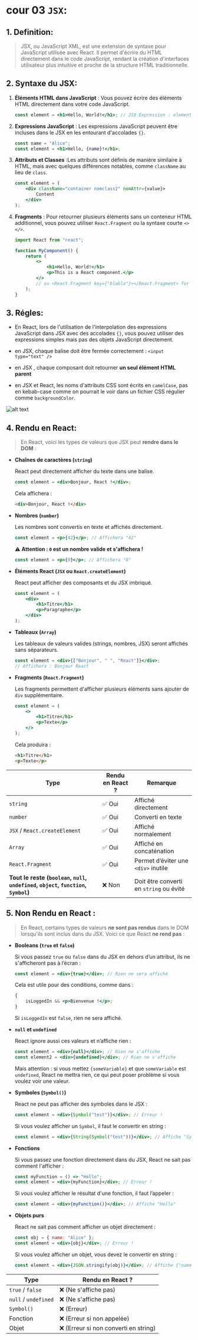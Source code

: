 # cour 03 **`JSX`:**

## 1. **Definition:**

> JSX, ou JavaScript XML, est une extension de syntaxe pour JavaScript utilisée avec React. Il permet d'écrire du HTML directement dans le code JavaScript, rendant la création d'interfaces utilisateur plus intuitive et proche de la structure HTML traditionnelle.

## 2. **Syntaxe du JSX:**

1. **Éléments HTML dans JavaScript** : Vous pouvez écrire des éléments HTML directement dans votre code JavaScript.

    ```jsx
    const element = <h1>Hello, World!</h1>; // JSX Expression : element = Recat.createElement('h1' , null , "Hello, World!")
    ```

2. **Expressions JavaScript** : Les expressions JavaScript peuvent être incluses dans le JSX en les entourant d'accolades `{}`.

    ```jsx
    const name = "Alice";
    const element = <h1>Hello, {name}!</h1>;
    ```

3. **Attributs et Classes** :Les attributs sont définis de manière similaire à HTML, mais avec quelques différences notables, comme `className` au lieu de `class`.

    ```jsx
    const element = (
    	<div className="container nomclass2" nomAttr={value}>
    		Content
    	</div>
    );
    ```

4. **Fragments** : Pour retourner plusieurs éléments sans un conteneur HTML additionnel, vous pouvez utiliser `React.Fragment` ou la syntaxe courte `<> </>`.

    ```jsx
    import React from "react";

    function MyComponent() {
    	return (
    		<>
    			<h1>Hello, World!</h1>
    			<p>This is a React component.</p>
    		</>
    		// ou <React.Fragment key={"blabla"}></React.Fragment> for list
    	);
    }
    ```

## 3. **Régles:**

-   En React, lors de l'utilisation de l'interpolation des expressions JavaScript dans JSX avec des accolades `{}`, vous pouvez utiliser des expressions simples mais pas des objets JavaScript directement.

-   en JSX, chaque balise doit être fermée correctement : `<input type="text" />`

-   en JSX , chaque composant doit retourner **un seul élément HTML parent**

-   en JSX et React, les noms d'attributs CSS sont écrits en `camelCase`, pas en kebab-case comme on pourrait le voir dans un fichier CSS régulier comme `backgroundColor`.

![alt text](image.png)

## 4. **Rendu en React:**

> En React, voici les types de valeurs que JSX peut **rendre dans le DOM** :

-   **Chaînes de caractères (`string`)**

    React peut directement afficher du texte dans une balise.

    ```jsx
    const element = <div>Bonjour, React !</div>;
    ```

    Cela affichera :

    ```html
    <div>Bonjour, React !</div>
    ```

-   **Nombres (`number`)**

    Les nombres sont convertis en texte et affichés directement.

    ```jsx
    const element = <p>{42}</p>; // Affichera "42"
    ```

    ⚠️ **Attention : `0` est un nombre valide et s'affichera !**

    ```jsx
    const element = <p>{0}</p>; // Affichera "0"
    ```

-   **Éléments React (`JSX` ou `React.createElement`)**

    React peut afficher des composants et du JSX imbriqué.

    ```jsx
    const element = (
    	<div>
    		<h1>Titre</h1>
    		<p>Paragraphe</p>
    	</div>
    );
    ```

-   **Tableaux (`Array`)**

    Les tableaux de valeurs valides (strings, nombres, JSX) seront affichés sans séparateurs.

    ```jsx
    const element = <div>{["Bonjour", " ", "React"]}</div>;
    // Affichera : Bonjour React
    ```

-   **Fragments (`React.Fragment`)**

    Les fragments permettent d'afficher plusieurs éléments sans ajouter de `div` supplémentaire.

    ```jsx
    const element = (
    	<>
    		<h1>Titre</h1>
    		<p>Texte</p>
    	</>
    );
    ```

    Cela produira :

    ```html
    <h1>Titre</h1>
    <p>Texte</p>
    ```

| Type                                                                               | Rendu en React ? | Remarque                                |
| ---------------------------------------------------------------------------------- | ---------------- | --------------------------------------- |
| `string`                                                                           | ✅ Oui           | Affiché directement                     |
| `number`                                                                           | ✅ Oui           | Converti en texte                       |
| `JSX` / `React.createElement`                                                      | ✅ Oui           | Affiché normalement                     |
| `Array`                                                                            | ✅ Oui           | Affiché en concaténation                |
| `React.Fragment`                                                                   | ✅ Oui           | Permet d’éviter une `<div>` inutile     |
| **Tout le reste (`boolean`, `null`, `undefined`, `object`, `function`, `Symbol`)** | ❌ Non           | Doit être converti en `string` ou évité |

## 5. **Non Rendu en React :**

> En React, certains types de valeurs **ne sont pas rendus** dans le DOM lorsqu'ils sont inclus dans du JSX. Voici ce que React **ne rend pas** :

-   **Booleans (`true` et `false`)**

    Si vous passez `true` ou `false` dans du JSX en dehors d’un attribut, ils ne s'afficheront pas à l’écran :

    ```jsx
    const element = <div>{true}</div>; // Rien ne sera affiché
    ```

    Cela est utile pour des conditions, comme dans :

    ```jsx
    {
    	isLoggedIn && <p>Bienvenue !</p>;
    }
    ```

    Si `isLoggedIn` est `false`, rien ne sera affiché.

-   **`null` et `undefined`**

    React ignore aussi ces valeurs et n’affiche rien :

    ```jsx
    const element = <div>{null}</div>; // Rien ne s'affiche
    const element2 = <div>{undefined}</div>; // Rien ne s'affiche
    ```

    Mais attention : si vous mettez `{someVariable}` et que `someVariable` est `undefined`, React ne mettra rien, ce qui peut poser problème si vous voulez voir une valeur.

-   **Symboles (`Symbol()`)**

    React ne peut pas afficher des symboles dans le JSX :

    ```jsx
    const element = <div>{Symbol("test")}</div>; // Erreur !
    ```

    Si vous voulez afficher un `Symbol`, il faut le convertir en string :

    ```jsx
    const element = <div>{String(Symbol("test"))}</div>; // Affiche "Symbol(test)"
    ```

-   **Fonctions**

    Si vous passez une fonction directement dans du JSX, React ne sait pas comment l'afficher :

    ```jsx
    const myFunction = () => "Hello";
    const element = <div>{myFunction}</div>; // Erreur !
    ```

    Si vous voulez afficher le résultat d'une fonction, il faut l’appeler :

    ```jsx
    const element = <div>{myFunction()}</div>; // Affiche "Hello"
    ```

-   **Objets purs**

    React ne sait pas comment afficher un objet directement :

    ```jsx
    const obj = { name: "Alice" };
    const element = <div>{obj}</div>; // Erreur !
    ```

    Si vous voulez afficher un objet, vous devez le convertir en string :

    ```jsx
    const element = <div>{JSON.stringify(obj)}</div>; // Affiche {"name":"Alice"}
    ```

| Type                 | Rendu en React ?                      |
| -------------------- | ------------------------------------- |
| `true` / `false`     | ❌ (Ne s'affiche pas)                 |
| `null` / `undefined` | ❌ (Ne s'affiche pas)                 |
| `Symbol()`           | ❌ (Erreur)                           |
| Fonction             | ❌ (Erreur si non appelée)            |
| Objet                | ❌ (Erreur si non converti en string) |

